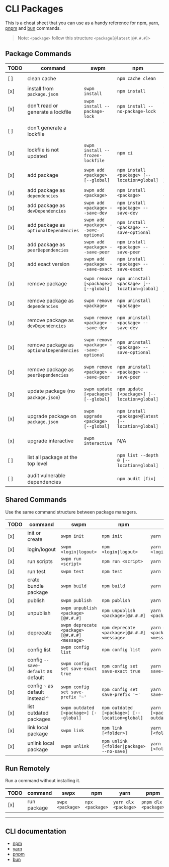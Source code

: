 # CLI Packages

This is a cheat sheet that you can use as a handy reference for [npm](https://www.npmjs.com/), [yarn](https://yarnpkg.com/), [pnpm](https://pnpm.io/) and [bun](https://bun.sh/) commands.

> Note: `<package>` follow this structure `<package[@latest|@#.#.#]>`

## Package Commands

| TODO | command                                     | swpm                                    | npm                                                 | yarn                                            | pnpm                                            | bun                                  |
| ---- | ------------------------------------------- | --------------------------------------- | --------------------------------------------------- | ----------------------------------------------- | ----------------------------------------------- | ------------------------------------ |
| [ ]  | clean cache                                 |                                         | `npm cache clean`                                   | `yarn cache clean`                              |                                                 |                                      |
| [x]  | install from `package.json`                 | `swpm install`                          | `npm install`                                       | `yarn [install]`                                | `pnpm install`                                  | `bun install`                        |
| [x]  | don't read or generate a lockfile           | `swpm install --package-lock`           | `npm install --no-package-lock`                     | `yarn install --no-lockfile`                    |  N/A                                            | N/A                                  |
| [ ]  | don't generate a lockfile                   |                                         |                                                     | `yarn install --pure-lockfile`                  |                                                 |                                      |
| [x]  | lockfile is not updated                     | `swpm install --frozen-lockfile`        | `npm ci`                                            | `yarn install --immutable`                      | `pnpm install --frozen-lockfile`                | `bun install --no-save`              |
| [x]  | add package                                 | `swpm add <package> [--global]`         | `npm install <package> [--location=global]`         | `yarn [global] add <package>`                   | `pnpm add <package> [--global]`                 | `bun add <package> [--global]`       |
| [x]  | add package as `dependencies`               | `swpm add <package>`                    | `npm install <package>`                             | `yarn add <package>`                            | `pnpm add <package>`                            |                                      |
| [x]  | add package as `devDependencies`            | `swpm add <package> --save-dev`         | `npm install <package> --save-dev`                  | `yarn add <package> --dev`                      | `pnpm add <package> --save-dev`                 |                                      |
| [x]  | add package as `optionalDependencies`       | `swpm add <package> --save-optional`    | `npm install <package> --save-optional`             | `yarn add <package> --optional`                 | `pnpm add <package> --save-optional`            |                                      |
| [x]  | add package as `peerDependencies`           | `swpm add <package> --save-peer`        | `npm install <package> --save-peer`                 | `yarn add <package> --peer`                     | `pnpm add <package> --save-peer`                |                                      |
| [x]  | add exact version                           | `swpm add <package> --save-exact`       | `npm install <package> --save-exact`                | `yarn add <package> --exact`                    | `pnpm add <package> --save-exact`               |                                      |
| [x]  | remove package                              | `swpm remove [<package>] [--global]`    | `npm uninstall <package> [--location=global]`       | `yarn [global] remove <package>`                | `pnpm uninstall <package> [--global]`           | `swpm remove [<package>] [--global]` |
| [x]  | remove package as `dependencies`            | `swpm remove <package>`                 | `npm uninstall <package>`                           | `yarn remove <package>`                         | `pnpm uninstall <package>`                      | `swpm remove <package>`              |
| [x]  | remove package as `devDependencies`         | `swpm remove <package> --save-dev`      | `npm uninstall <package> --save-dev`                | `yarn remove <package> --dev`                   | `pnpm uninstall <package> --save-dev`           |                                      |
| [x]  | remove package as `optionalDependencies`    | `swpm remove <package> --save-optional` | `npm uninstall <package> --save-optional`           | `yarn remove <package> --optional`              | `pnpm uninstall <package> --save-optional`      |                                      |
| [x]  | remove package as `peerDependencies`        | `swpm remove <package> --save-peer`     | `npm uninstall <package> --save-peer`               | `yarn remove <package> --peer`                  | `pnpm uninstall <package> --save-peer`          |                                      |
| [x]  | update package (no `package.json`)          | `swpm update [<package>] [--global]`    | `npm update [<package>] [--location=global]`        | `yarn [global] upgrade [<package>]`             | `pnpm update [<package>] [--global]`            |                                      |
| [x]  | upgrade package on `package.json`           | `swpm upgrade <package> [--global]`     | `npm install <package>@latest [--location=global]`  | `yarn [global] upgrade <package> --latest`      | `pnpm update <package> --latest [--global]`     | N/A                                  |
| [x]  | upgrade interactive                         | `swpm interactive`                      | N/A                                                 | `yarn upgrade-interactive`                      | `pnpm update --interactive`                     | N/A                                  |
| [ ]  | list all package at the top level           |                                         | `npm list --depth 0 [--location=global]`            | `yarn [global] list --depth 0`                  | `pnpm list --depth 0 [--global]`                |                                      |
| [ ]  | audit vulnerable dependencies               |                                         | `npm audit [fix]`                                   | `yarn audit`                                    | `pnpm audit [--fix]`                            |                                      |

## Shared Commands

Use the same command structure between package managers.

| TODO | command                                | swpm                                         | npm                                            | yarn                                            | pnpm                                            | bun                              |
| ---- | -------------------------------------- | -------------------------------------------- | ---------------------------------------------- | ----------------------------------------------- | ----------------------------------------------- | -------------------------------- |
| [x]  | init or create                         | `swpm init`                                  | `npm init`                                     | `yarn init`                                     | `pnpm init`                                     | `bun init`                       |
| [x]  | login/logout                           | `swpm <login\|logout>`                       | `npm <login\|logout>`                          | `yarn <login\|logout>`                          | `pnpm <login\|logout>`                          |                                  |
| [x]  | run scripts                            | `swpm run <script>`                          | `npm run <script>`                             | `yarn run <script>`                             | `pnpm [run] <script>`                           | `bun run <script>`               |
| [x]  | run test                               | `swpm test`                                  | `npm test`                                     | `yarn test`                                     | `pnpm test`                                     |                                  |
| [x]  | crate bundle package                   | `swpm build`                                 | `npm build`                                    | `yarn build`                                    | `pnpm build`                                    |                                  |
| [x]  | publish                                | `swpm publish`                               | `npm publish`                                  | `yarn publish`                                  | `pnpm publish`                                  |                                  |
| [x]  | unpublish                              | `swpm unpublish <package>[@#.#.#]`           | `npm unpublish <package>[@#.#.#]`              | `yarn unpublish <package>[@#.#.#]`              | `pnpm unpublish <package>[@#.#.#]`              |                                  |
| [x]  | deprecate                              | `swpm deprecate <package>[@#.#.#] <message>` | `npm deprecate <package>[@#.#.#] <message>`    | `yarn deprecate <package>[@#.#.#] <message>`    | `pnpm deprecate <package>[@#.#.#] <message>`    |                                  |
| [x]  | config list                            | `swpm config list`                           | `npm config list`                              | `yarn config list`                              | `pnpm config list`                              |                                  |
| [x]  | config `--save-default` as default     | `swpm config set save-exact true`            | `npm config set save-exact true`               | `yarn config set save-exact true`               | `pnpm config set save-exact true`               |                                  |
| [x]  | config `~` as default instead `^`      | `swpm config set save-prefix '~'`            | `npm config set save-prefix '~'`               | `yarn config set save-prefix '~'`               | `pnpm config set save-prefix '~'`               |                                  |
| [x]  | list outdated packages                 | `swpm outdated [<package>] [--global]`       | `npm outdated [<package>] [--location=global]` | `yarn [global] [<package>] outdated`            | `pnpm outdated [<package>] [--global]`          |                                  |
| [x]  | link local package                     | `swpm link`                                  | `npm link [<folder>]`                          | `yarn link [<folder>]`                          | `pnpm link [<folder>]`                          | `bun link [<folder>]`            |
| [x]  | unlink local package                   | `swpm unlink`                                | `npm unlink [<folder\|package> --no-save]`     | `yarn unlink [<folder\|package>]`               | `pnpm unlink [<folder\|package>]`               | `bun unlink [<folder\|package>]` |

## Run Remotely

Run a command without installing it.

| TODO | command                                | swpx             | npm                                          | yarn                                            | pnpm                                            | bun              |
| ---- | -------------------------------------- | ---------------- | -------------------------------------------- | ----------------------------------------------- | ----------------------------------------------- | ---------------- |
| [x]  | run package                            | `swpx <package>` | `npx <package>`                              | `yarn dlx <package>`                            | `pnpm dlx <package>`                            | `bunx <package>` |

---

## CLI documentation

- [npm](https://docs.npmjs.com/cli/v9/commands)
- [yarn](https://classic.yarnpkg.com/en/docs/cli/)
- [pnpm](https://pnpm.io/cli/install)
- [bun](https://github.com/oven-sh/bun#using-bun-as-a-package-manager)
